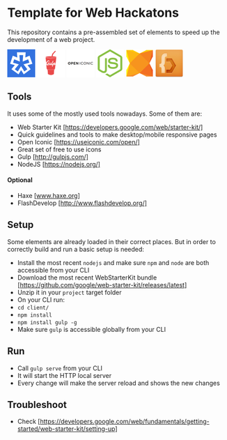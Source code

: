 # Template for Web Hackatons
This repository contains a pre-assembled set of elements to speed up the development of a web project.

<img src="https://github.com/eduardo-costa/hackaton-web-template/raw/1.0/design/logos-tools/logo-wsk-128.png" alt="alt text" width="64px" height="64px">
<img src="https://github.com/eduardo-costa/hackaton-web-template/raw/1.0/design/logos-tools/logo-gulp-128.png" alt="alt text" width="64px" height="64px">
<img src="https://github.com/eduardo-costa/hackaton-web-template/raw/1.0/design/logos-tools/logo-oic-128.png" alt="alt text" width="64px" height="64px">
<img src="https://github.com/eduardo-costa/hackaton-web-template/raw/1.0/design/logos-tools/logo-nodejs-128.png" alt="alt text" width="64px" height="64px">
<img src="https://github.com/eduardo-costa/hackaton-web-template/raw/1.0/design/logos-tools/logo-haxe-128.png" alt="alt text" width="64px" height="64px">
<img src="https://github.com/eduardo-costa/hackaton-web-template/raw/1.0/design/logos-tools/logo-flashdevelop-128.png" alt="alt text" width="64px" height="64px">  

## Tools
It uses some of the mostly used tools nowadays. Some of them are:
* Web Starter Kit [https://developers.google.com/web/starter-kit/]
 * Quick guidelines and tools to make desktop/mobile responsive pages
* Open Iconic [https://useiconic.com/open/]
 * Great set of free to use icons
* Gulp [http://gulpjs.com/]
* NodeJS [https://nodejs.org/]
 
#### Optional
* Haxe [www.haxe.org]
* FlashDevelop [http://www.flashdevelop.org/]

## Setup
Some elements are already loaded in their correct places. But in order to correctly build and run a basic setup is needed:  
* Install the most recent `nodejs` and make sure `npm` and `node` are both accessible from your CLI
* Download the most recent WebStarterKit bundle [https://github.com/google/web-starter-kit/releases/latest]
* Unzip it in your `project` target folder
* On your CLI run:
 * `cd client/`
 * `npm install`
 * `npm install gulp -g`
* Make sure `gulp` is accessible globally from your CLI

## Run
* Call `gulp serve` from your CLI
 * It will start the HTTP local server
 * Every change will make the server reload and shows the new changes

## Troubleshoot
* Check [https://developers.google.com/web/fundamentals/getting-started/web-starter-kit/setting-up]



